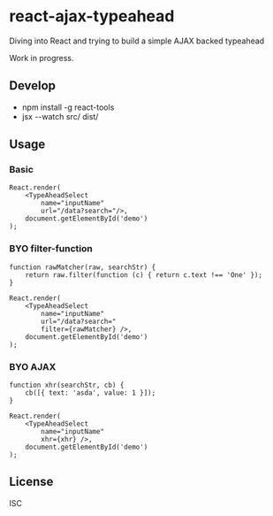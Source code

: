 # react-ajax-typeahead

Diving into React and trying to build a simple AJAX backed typeahead

Work in progress.

## Develop

* npm install -g react-tools
* jsx --watch src/ dist/

## Usage

### Basic

    React.render(
        <TypeAheadSelect
            name="inputName"
            url="/data?search="/>,
        document.getElementById('demo')
    );

### BYO filter-function

    function rawMatcher(raw, searchStr) {
        return raw.filter(function (c) { return c.text !== 'One' });
    }

    React.render(
        <TypeAheadSelect
            name="inputName"
            url="/data?search="
            filter={rawMatcher} />,
        document.getElementById('demo')
    );

### BYO AJAX

    function xhr(searchStr, cb) {
        cb([{ text: 'asda', value: 1 }]);
    }

    React.render(
        <TypeAheadSelect
            name="inputName"
            xhr={xhr} />,
        document.getElementById('demo')
    );

## License

ISC

